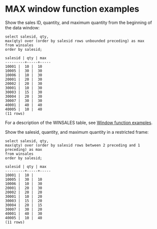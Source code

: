 # MAX window function examples<a name="r_Examples_of_max_WF"></a>

 Show the sales ID, quantity, and maximum quantity from the beginning of the data window: 

```
select salesid, qty,
max(qty) over (order by salesid rows unbounded preceding) as max
from winsales
order by salesid;

salesid | qty | max
---------+-----+-----
10001 |  10 |  10
10005 |  30 |  30
10006 |  10 |  30
20001 |  20 |  30
20002 |  20 |  30
30001 |  10 |  30
30003 |  15 |  30
30004 |  20 |  30
30007 |  30 |  30
40001 |  40 |  40
40005 |  10 |  40
(11 rows)
```

For a description of the WINSALES table, see [Window function examples](r_Window_function_examples.md)\. 

Show the salesid, quantity, and maximum quantity in a restricted frame: 

```
select salesid, qty,
max(qty) over (order by salesid rows between 2 preceding and 1 preceding) as max
from winsales
order by salesid;

salesid | qty | max
---------+-----+-----
10001 |  10 |
10005 |  30 |  10
10006 |  10 |  30
20001 |  20 |  30
20002 |  20 |  20
30001 |  10 |  20
30003 |  15 |  20
30004 |  20 |  15
30007 |  30 |  20
40001 |  40 |  30
40005 |  10 |  40
(11 rows)
```